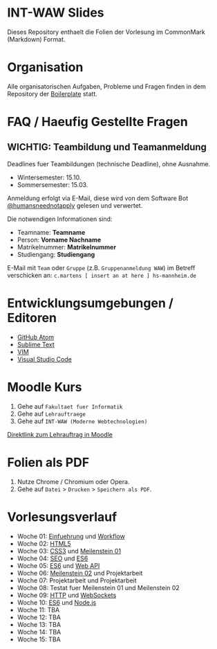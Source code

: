 
# INT-WAW Slides

Dieses Repository enthaelt die Folien der Vorlesung
im CommonMark (Markdown) Format.

# Organisation

Alle organisatorischen Aufgaben, Probleme und Fragen
finden in dem Repository der [Boilerplate](https://github.com/INT-WAW/Boilerplate/issues)
statt.

# FAQ / Haeufig Gestellte Fragen

## WICHTIG: Teambildung und Teamanmeldung

Deadlines fuer Teambildungen (technische Deadline), ohne Ausnahme.

- Wintersemester: 15.10.
- Sommersemester: 15.03.

Anmeldung erfolgt via E-Mail, diese wird von dem Software Bot
[@humansneednotapply](https://github.com/humansneednotapply)
gelesen und verwertet.

Die notwendigen Informationen sind:

- Teamname: **Teamname**
- Person: **Vorname Nachname**
- Matrikelnummer: **Matrikelnummer**
- Studiengang: **Studiengang**

E-Mail mit `Team` oder `Gruppe` (z.B. `Gruppenanmeldung WAW`) im Betreff verschicken an:
`c.martens [ insert an at here ] hs-mannheim.de`


# Entwicklungsumgebungen / Editoren

- [GitHub Atom](https://atom.io)
- [Sublime Text](https://sublimetext.com)
- [VIM](http://www.vim.org)
- [Visual Studio Code](https://code.visualstudio.com)

# Moodle Kurs

1. Gehe auf `Fakultaet fuer Informatik`
2. Gehe auf `Lehrauftraege`
3. Gehe auf `INT-WAW (Moderne Webtechnologien)`

[Direktlink zum Lehrauftrag in Moodle](http://moodle.hs-mannheim.de/enrol/index.php?id=1890)

# Folien als PDF

1. Nutze Chrome / Chromium oder Opera.
2. Gehe auf `Datei` > `Drucken` > `Speichern als PDF`.

# Vorlesungsverlauf

- Woche 01: [Einfuehrung](./book/00-Einfuehrung.md) und [Workflow](./book/01-Workflow.md)
- Woche 02: [HTML5](./book/02-HTML5.md)
- Woche 03: [CSS3](./book/03-CSS3.md) und [Meilenstein 01](./book/03-Meilenstein-01.md)
- Woche 04: [SEO](./book/04-SEO.md) und [ES6](./book/04-ES6.md)
- Woche 05: [ES6](./book/05-ES6.md) und [Web API](./book/05-Web-API.md)
- Woche 06: [Meilenstein 02](./book/06-Meilenstein-02.md) und Projektarbeit
- Woche 07: Projektarbeit und Projektarbeit
- Woche 08: Testat fuer Meilenstein 01 und Meilenstein 02
- Woche 09: [HTTP](./book/09-HTTP.md) und [WebSockets](./book/09-WebSockets.md)
- Woche 10: [ES6](./book/10-ES6.md) und [Node.js](./book/10-NodeJS.md)
- Woche 11: TBA
- Woche 12: TBA
- Woche 13: TBA
- Woche 14: TBA
- Woche 15: TBA

